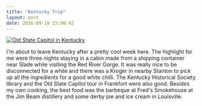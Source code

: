 ```yaml
---
title: "Kentucky Trip"
layout: post
date: 2016-09-10 15:00:42
---
```

[![Old State Capitol in Kentucky](https://upload.wikimedia.org/wikipedia/commons/thumb/8/88/Goebel_fell_plaque.png/220px-Goebel_fell_plaque.png)](https://en.wikipedia.org/wiki/Old_State_Capitol_%28Kentucky%29)

I'm about to leave Kentucky after a pretty cool week here.  The highlight for me were three nights staying in a cabin made from a shipping container near Slade while visiting the Red River Gorge. It was really nice to be disconnected for a while and there was a Kroger in nearby Stanton to pick up all the ingredients for a good white chilli.  The Kentucky Historical Society library and the Old State Capitol tour in Frankfort were also good.  Besides my own cooking, the best food was the barbeque at Fred's Smokehouse at the Jim Beam distillery and some derby pie and ice cream in Louisville. 
